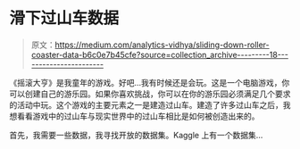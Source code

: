 # 滑下过山车数据

> 原文：<https://medium.com/analytics-vidhya/sliding-down-roller-coaster-data-b6c0e7b45cfe?source=collection_archive---------18----------------------->

《摇滚大亨》是我童年的游戏。好吧…我有时候还是会玩。这是一个电脑游戏，你可以创建自己的游乐园。如果你喜欢挑战，你可以在你的游乐园必须满足几个要求的活动中玩。这个游戏的主要元素之一是建造过山车。建造了许多过山车之后，我想看看游戏中的过山车与现实世界中的过山车相比是如何被创造出来的。

首先，我需要一些数据，我寻找开放的数据集。Kaggle 上有一个数据集…